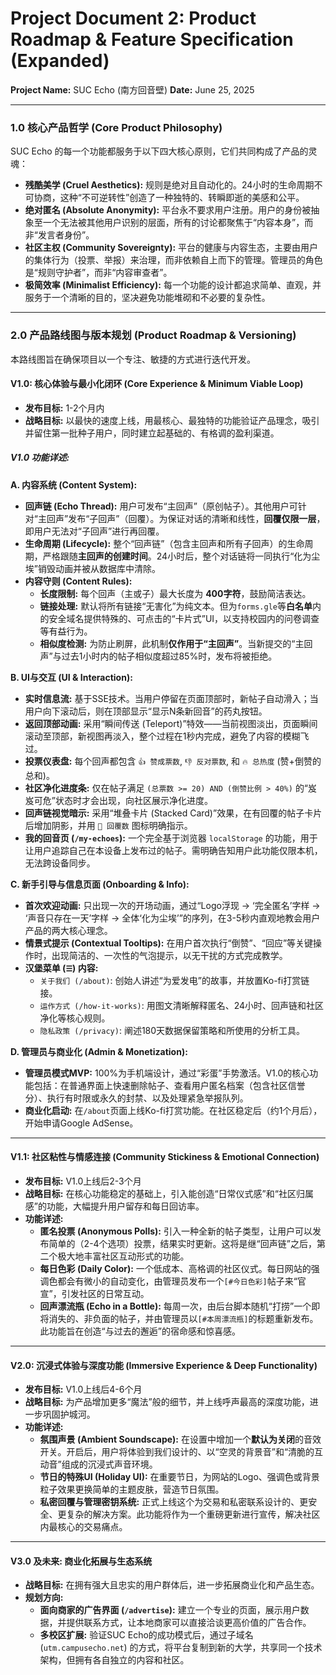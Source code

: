 # Project Document 2: Product Roadmap & Feature Specification (Expanded)

**Project Name:** SUC Echo (南方回音壁)
**Date:** June 25, 2025

---

### 1.0 核心产品哲学 (Core Product Philosophy)

SUC Echo 的每一个功能都服务于以下四大核心原则，它们共同构成了产品的灵魂：

-   **残酷美学 (Cruel Aesthetics):** 规则是绝对且自动化的。24小时的生命周期不可协商，这种“不可逆转性”创造了一种独特的、转瞬即逝的美感和公平。
-   **绝对匿名 (Absolute Anonymity):** 平台永不要求用户注册。用户的身份被抽象至一个无法被其他用户识别的层面，所有的讨论都聚焦于“内容本身”，而非“发言者身份”。
-   **社区主权 (Community Sovereignty):** 平台的健康与内容生态，主要由用户的集体行为（投票、举报）来治理，而非依赖自上而下的管理。管理员的角色是“规则守护者”，而非“内容审查者”。
-   **极简效率 (Minimalist Efficiency):** 每一个功能的设计都追求简单、直观，并服务于一个清晰的目的，坚决避免功能堆砌和不必要的复杂性。

---

### 2.0 产品路线图与版本规划 (Product Roadmap & Versioning)

本路线图旨在确保项目以一个专注、敏捷的方式进行迭代开发。

#### **V1.0: 核心体验与最小化闭环 (Core Experience & Minimum Viable Loop)**
* **发布目标:** 1-2个月内
* **战略目标:** 以最快的速度上线，用最核心、最独特的功能验证产品理念，吸引并留住第一批种子用户，同时建立起基础的、有格调的盈利渠道。

##### **V1.0 功能详述:**

**A. 内容系统 (Content System):**
-   **回声链 (Echo Thread):** 用户可发布“主回声”（原创帖子）。其他用户可针对“主回声”发布“子回声”（回覆）。为保证对话的清晰和线性，**回覆仅限一层**，即用户无法对“子回声”进行再回覆。
-   **生命周期 (Lifecycle):** 整个“回声链”（包含主回声和所有子回声）的生命周期，严格跟随**主回声的创建时间**。24小时后，整个对话链将一同执行“化为尘埃”销毁动画并被从数据库中清除。
-   **内容守则 (Content Rules):**
    -   **长度限制:** 每个回声（主或子）最大长度为 **400字符**，鼓励简洁表达。
    -   **链接处理:** 默认将所有链接“无害化”为纯文本。但为`forms.gle`等**白名单**内的安全域名提供特殊的、可点击的“卡片式”UI，以支持校园内的问卷调查等有益行为。
    -   **相似度检测:** 为防止刷屏，此机制**仅作用于“主回声”**。当新提交的“主回声”与过去1小时内的帖子相似度超过85%时，发布将被拒绝。

**B. UI与交互 (UI & Interaction):**
-   **实时信息流:** 基于SSE技术。当用户停留在页面顶部时，新帖子自动滑入；当用户向下滚动后，则在顶部显示“显示N条新回音”的药丸按钮。
-   **返回顶部动画:** 采用“瞬间传送 (Teleport)”特效——当前视图淡出，页面瞬间滚动至顶部，新视图再淡入，整个过程在1秒内完成，避免了内容的模糊飞过。
-   **投票仪表盘:** 每个回声都包含 `👍 赞成票数`, `👎 反对票数`, 和 `🔥 总热度` (赞+倒赞的总和)。
-   **社区净化进度条:** 仅在帖子满足 `(总票数 >= 20) AND (倒赞比例 > 40%)` 的“岌岌可危”状态时才会出现，向社区展示净化进度。
-   **回声链视觉暗示:** 采用“堆叠卡片 (Stacked Card)”效果，在有回覆的帖子卡片后增加阴影，并用 `💬 回覆数` 图标明确指示。
-   **我的回音页 (`/my-echoes`):** 一个完全基于浏览器 `localStorage` 的功能，用于让用户追踪自己在本设备上发布过的帖子。需明确告知用户此功能仅限本机，无法跨设备同步。

**C. 新手引导与信息页面 (Onboarding & Info):**
-   **首次欢迎动画:** 只出现一次的开场动画，通过“Logo浮现 -> ‘完全匿名’字样 -> ‘声音只存在一天’字样 -> 全体‘化为尘埃’”的序列，在3-5秒内直观地教会用户产品的两大核心理念。
-   **情景式提示 (Contextual Tooltips):** 在用户首次执行“倒赞”、“回应”等关键操作时，出现简洁的、一次性的气泡提示，以无干扰的方式完成教学。
-   **汉堡菜单 (`☰`) 内容:**
    -   `关于我们 (/about)`: 创始人讲述“为爱发电”的故事，并放置Ko-fi打赏链接。
    -   `运作方式 (/how-it-works)`: 用图文清晰解释匿名、24小时、回声链和社区净化等核心规则。
    -   `隐私政策 (/privacy)`: 阐述180天数据保留策略和所使用的分析工具。

**D. 管理员与商业化 (Admin & Monetization):**
-   **管理员模式MVP:** 100%为手机端设计，通过“彩蛋”手势激活。V1.0的核心功能包括：在普通界面上快速删除帖子、查看用户匿名档案（包含社区信誉分）、执行有时限或永久的封禁、以及处理紧急举报队列。
-   **商业化启动:** 在`/about`页面上线Ko-fi打赏功能。在社区稳定后（约1个月后），开始申请Google AdSense。

---

#### **V1.1: 社区粘性与情感连接 (Community Stickiness & Emotional Connection)**
* **发布目标:** V1.0上线后2-3个月
* **战略目标:** 在核心功能稳定的基础上，引入能创造“日常仪式感”和“社区归属感”的功能，大幅提升用户留存和每日回访率。
* **功能详述:**
    -   **匿名投票 (Anonymous Polls):** 引入一种全新的帖子类型，让用户可以发布简单的（2-4个选项）投票，结果实时更新。这将是继“回声链”之后，第二个极大地丰富社区互动形式的功能。
    -   **每日色彩 (Daily Color):** 一个低成本、高格调的社区仪式。每日网站的强调色都会有微小的自动变化，由管理员发布一个`[#今日色彩]`帖子来“官宣”，引发社区的日常互动。
    -   **回声漂流瓶 (Echo in a Bottle):** 每周一次，由后台脚本随机“打捞”一个即将消失的、非负面的帖子，并由管理员以`[#本周漂流瓶]`的标题重新发布。此功能旨在创造“与过去的邂逅”的宿命感和惊喜感。

---

#### **V2.0: 沉浸式体验与深度功能 (Immersive Experience & Deep Functionality)**
* **发布目标:** V1.0上线后4-6个月
* **战略目标:** 为产品增加更多“魔法”般的细节，并上线呼声最高的深度功能，进一步巩固护城河。
* **功能详述:**
    -   **氛围声景 (Ambient Soundscape):** 在设置中增加一个**默认为关闭**的音效开关。开启后，用户将体验到我们设计的、以“空灵的背景音”和“清脆的互动音”组成的沉浸式声音环境。
    -   **节日的特殊UI (Holiday UI):** 在重要节日，为网站的Logo、强调色或背景粒子效果更换简单的主题皮肤，营造节日氛围。
    -   **私密回覆与管理密钥系统:** 正式上线这个为交易和私密联系设计的、更安全、更复杂的解决方案。此功能将作为一个重磅更新进行宣传，解决社区内最核心的交易痛点。

---

#### **V3.0 及未来: 商业化拓展与生态系统**
* **战略目标:** 在拥有强大且忠实的用户群体后，进一步拓展商业化和产品生态。
* **规划方向:**
    -   **面向商家的广告界面 (`/advertise`):** 建立一个专业的页面，展示用户数据，并提供联系方式，让本地商家可以直接洽谈更高价值的广告合作。
    -   **多校区扩展:** 验证SUC Echo的成功模式后，通过子域名 (`utm.campusecho.net`) 的方式，将平台复制到新的大学，共享同一个技术架构，但拥有各自独立的内容和社区。